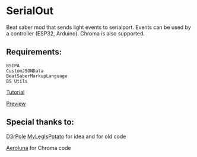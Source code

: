 # SerialOut
Beat saber mod that sends light events to serialport. Events can be used by a controller (ESP32, Arduino). Chroma is also supported.

## Requirements:
	BSIPA
	CustomJSONData
	BeatSaberMarkupLanguage
	BS Utils

[Tutorial](https://github.com/Felix212/SerialOut/wiki)

[Preview](https://www.youtube.com/watch?v=0ZJlF3XPXzM)

## Special thanks to:



[D3rPole](https://github.com/D3rPole) [MyLegIsPotato](https://github.com/MyLegIsPotato) for idea and for old code

[Aeroluna](https://github.com/Aeroluna) for Chroma code

